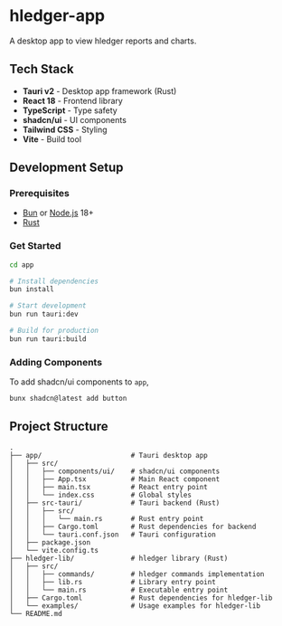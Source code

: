# hledger-app

A desktop app to view hledger reports and charts.

## Tech Stack

- **Tauri v2** - Desktop app framework (Rust)
- **React 18** - Frontend library
- **TypeScript** - Type safety
- **shadcn/ui** - UI components
- **Tailwind CSS** - Styling
- **Vite** - Build tool

## Development Setup

### Prerequisites
- [Bun](https://bun.sh/) or [Node.js](https://nodejs.org/) 18+
- [Rust](https://rustup.rs/)

### Get Started

```bash
cd app

# Install dependencies
bun install

# Start development
bun run tauri:dev

# Build for production
bun run tauri:build
```

### Adding Components

To add shadcn/ui components to `app`,

```bash
bunx shadcn@latest add button
```

## Project Structure

```
.
├── app/                      # Tauri desktop app
│   ├── src/
│   │   ├── components/ui/    # shadcn/ui components
│   │   ├── App.tsx           # Main React component
│   │   ├── main.tsx          # React entry point
│   │   └── index.css         # Global styles
│   ├── src-tauri/            # Tauri backend (Rust)
│   │   ├── src/
│   │   │   └── main.rs       # Rust entry point
│   │   ├── Cargo.toml        # Rust dependencies for backend
│   │   └── tauri.conf.json   # Tauri configuration
│   ├── package.json
│   └── vite.config.ts
├── hledger-lib/              # hledger library (Rust)
│   ├── src/
│   │   ├── commands/         # hledger commands implementation
│   │   ├── lib.rs            # Library entry point
│   │   └── main.rs           # Executable entry point
│   ├── Cargo.toml            # Rust dependencies for hledger-lib
│   └── examples/             # Usage examples for hledger-lib
└── README.md
```
